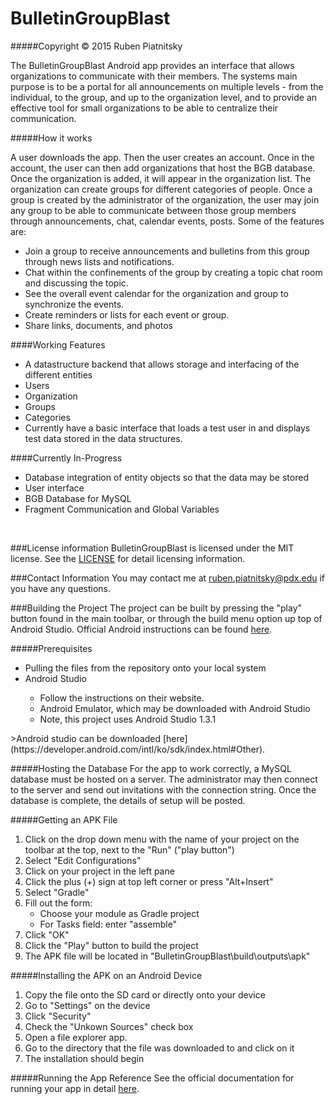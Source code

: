 # BulletinGroupBlast
#####Copyright © 2015 Ruben Piatnitsky
<p>The BulletinGroupBlast Android app provides an interface that allows organizations to communicate with their members. The systems main purpose is to be a portal for all announcements on multiple levels - from the individual, to the group, and up to the organization level, and to provide an effective tool for small organizations to be able to centralize their communication.</p>

#####How it works
<p>A user downloads the app. Then the user creates an account. Once in the account, the user can then add organizations that host the BGB database. Once the organization is added, it will appear in the organization list. The organization can create groups for different categories of people. Once a group is created by the administrator of the organization, the user may join any group to be able to communicate between those group members through announcements, chat, calendar events, posts. Some of the features are:</p>

<ul>
  <li>Join a group to receive announcements and bulletins from this group through news lists and notifications.</li> 
  <li>Chat within the confinements of the group by creating a topic chat room and discussing the topic.</li>
  <li>See the overall event calendar for the organization and group to synchronize the events.</li>
  <li>Create reminders or lists for each event or group.</li>
  <li>Share links, documents, and photos</li>
</ul>

####Working Features
<ul>
  <li>A datastructure backend that allows storage and interfacing of the different entities</li>
  <li>Users</li>
  <li>Organization</li>
  <li>Groups</li>
  <li>Categories</li>
  <li>Currently have a basic interface that loads a test user in and displays test data stored in the data structures.</li>
</ul>

####Currently In-Progress
  <ul>
    <li>Database integration of entity objects so that the data may be stored</li>
    <li>User interface</li>
    <li>BGB Database for MySQL</li>
    <li>Fragment Communication and Global Variables</li>
  </ul>
<br>

###License information
BulletinGroupBlast is licensed under the MIT license.
See the [LICENSE](LICENSE) for detail licensing information.

###Contact Information
You may contact me at ruben.piatnitsky@pdx.edu if you have any questions.


###Building the Project
The project can be built by pressing the "play" button found in the main toolbar, or through the build menu option up top of Android Studio. Official Android instructions can be found [here](https://developer.android.com/intl/ko/tools/building/building-studio.html).

#####Prerequisites
<ul>
  <li>Pulling the files from the repository onto your local system</li>
  <li>Android Studio</li>
    <ul>
      <li>Follow the instructions on their website.</li>
      <li>Android Emulator, which may be downloaded with Android Studio</li>
      <li>Note, this project uses Android Studio 1.3.1</li>
    </ul>
</ul>
>Android studio can be downloaded [here](https://developer.android.com/intl/ko/sdk/index.html#Other).

#####Hosting the Database
For the app to work correctly, a MySQL database must be hosted on a server. The administrator may then connect to the server and send out invitations with the connection string. Once the database is complete, the details of setup will be posted.

#####Getting an APK File
<ol>
  <li>Click on the drop down menu with the name of your project on the toolbar at the top, next to the "Run" ("play button")</li>
  <li>Select "Edit Configurations"</li>
  <li>Click on your project in the left pane</li>
  <li>Click the plus (+) sign at top left corner or press "Alt+Insert"</li>
  <li>Select "Gradle"</li>
  <li>Fill out the form:
    <ul>
      <li>Choose your module as Gradle project</li>
      <li>For Tasks field: enter "assemble"</li>
    </ul>
  </li>
  <li>Click "OK"</li>
  <li>Click the "Play" button to build the project</li>
  <li>The APK file will be located in "BulletinGroupBlast\build\outputs\apk"</li>
</ol>
  
#####Installing the APK on an Android Device
<ol>
  <li>Copy the file onto the SD card or directly onto your device</li>
  <li>Go to "Settings" on the device</li>
  <li>Click "Security"</li>
  <li>Check the "Unkown Sources" check box</li>
  <li>Open a file explorer app.</li>
  <li>Go to the directory that the file was downloaded to and click on it</li>
  <li>The installation should begin</li>
</ol>
    
#####Running the App Reference
See the official documentation for running your app in detail [here](http://developer.android.com/intl/ko/training/basics/firstapp/running-app.html).

